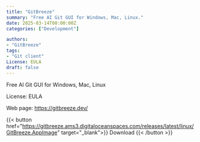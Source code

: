 ```yaml
---
title: "GitBreeze"
summary: "Free AI Git GUI for Windows, Mac, Linux."
date: 2025-03-14T00:00:00Z
categories: ["Development"]

authors:
- "GitBreeze"
tags: 
- "Git client"
License: EULA
draft: false
---
```


Free AI Git GUI for Windows, Mac, Linux

License: EULA

Web page: <https://gitbreeze.dev/>  

{{< button href="https://gitbreeze.ams3.digitaloceanspaces.com/releases/latest/linux/GitBreeze.AppImage" target="_blank">}}
Download
{{< /button >}}